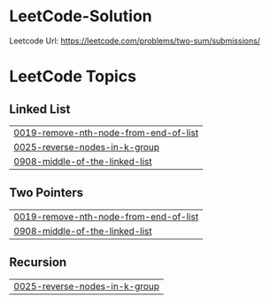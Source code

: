 # LeetCode-Solution

Leetcode Url: https://leetcode.com/problems/two-sum/submissions/


<!---LeetCode Topics Start-->
# LeetCode Topics
## Linked List
|  |
| ------- |
| [0019-remove-nth-node-from-end-of-list](https://github.com/senaa07/LeetCode-Solution/tree/master/0019-remove-nth-node-from-end-of-list) |
| [0025-reverse-nodes-in-k-group](https://github.com/senaa07/LeetCode-Solution/tree/master/0025-reverse-nodes-in-k-group) |
| [0908-middle-of-the-linked-list](https://github.com/senaa07/LeetCode-Solution/tree/master/0908-middle-of-the-linked-list) |
## Two Pointers
|  |
| ------- |
| [0019-remove-nth-node-from-end-of-list](https://github.com/senaa07/LeetCode-Solution/tree/master/0019-remove-nth-node-from-end-of-list) |
| [0908-middle-of-the-linked-list](https://github.com/senaa07/LeetCode-Solution/tree/master/0908-middle-of-the-linked-list) |
## Recursion
|  |
| ------- |
| [0025-reverse-nodes-in-k-group](https://github.com/senaa07/LeetCode-Solution/tree/master/0025-reverse-nodes-in-k-group) |
<!---LeetCode Topics End-->